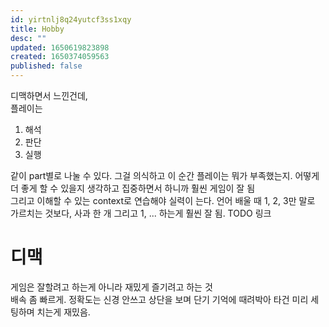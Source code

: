 ```yaml
---
id: yirtnlj8q24yutcf3ss1xqy
title: Hobby
desc: ""
updated: 1650619823898
created: 1650374059563
published: false
---
```


디맥하면서 느낀건데,  
플레이는

1. 해석
2. 판단
3. 실행

같이 part별로 나눌 수 있다. 그걸 의식하고 이 순간 플레이는 뭐가 부족했는지. 어떻게 더 좋게 할 수 있을지 생각하고 집중하면서 하니까 훨씬 게임이 잘 됨  
그리고 이해할 수 있는 context로 연습해야 실력이 는다. 언어 배울 때 1, 2, 3만 말로 가르치는 것보다, 사과 한 개 그리고 1, ... 하는게 훨씬 잘 됨. TODO 링크

# 디맥

게임은 잘할려고 하는게 아니라 재밌게 즐기려고 하는 것  
배속 좀 빠르게. 정확도는 신경 안쓰고 상단을 보며 단기 기억에 때려박아 타건 미리 세팅하며 치는게 재밌음.
